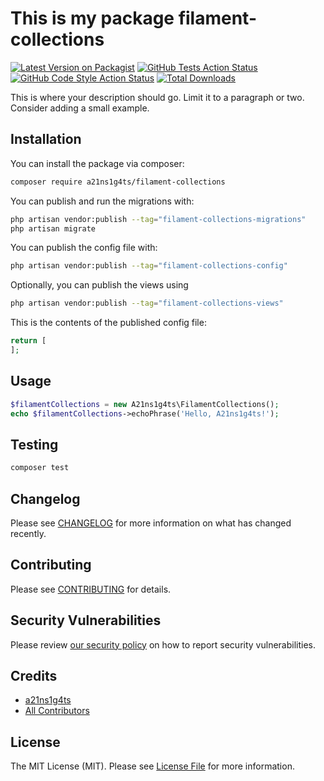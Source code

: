 # This is my package filament-collections

[![Latest Version on Packagist](https://img.shields.io/packagist/v/a21ns1g4ts/filament-collections.svg?style=flat-square)](https://packagist.org/packages/a21ns1g4ts/filament-collections)
[![GitHub Tests Action Status](https://img.shields.io/github/actions/workflow/status/a21ns1g4ts/filament-collections/run-tests.yml?branch=main&label=tests&style=flat-square)](https://github.com/a21ns1g4ts/filament-collections/actions?query=workflow%3Arun-tests+branch%3Amain)
[![GitHub Code Style Action Status](https://img.shields.io/github/actions/workflow/status/a21ns1g4ts/filament-collections/fix-php-code-styling.yml?branch=main&label=code%20style&style=flat-square)](https://github.com/a21ns1g4ts/filament-collections/actions?query=workflow%3A"Fix+PHP+code+styling"+branch%3Amain)
[![Total Downloads](https://img.shields.io/packagist/dt/a21ns1g4ts/filament-collections.svg?style=flat-square)](https://packagist.org/packages/a21ns1g4ts/filament-collections)



This is where your description should go. Limit it to a paragraph or two. Consider adding a small example.

## Installation

You can install the package via composer:

```bash
composer require a21ns1g4ts/filament-collections
```

You can publish and run the migrations with:

```bash
php artisan vendor:publish --tag="filament-collections-migrations"
php artisan migrate
```

You can publish the config file with:

```bash
php artisan vendor:publish --tag="filament-collections-config"
```

Optionally, you can publish the views using

```bash
php artisan vendor:publish --tag="filament-collections-views"
```

This is the contents of the published config file:

```php
return [
];
```

## Usage

```php
$filamentCollections = new A21ns1g4ts\FilamentCollections();
echo $filamentCollections->echoPhrase('Hello, A21ns1g4ts!');
```

## Testing

```bash
composer test
```

## Changelog

Please see [CHANGELOG](CHANGELOG.md) for more information on what has changed recently.

## Contributing

Please see [CONTRIBUTING](.github/CONTRIBUTING.md) for details.

## Security Vulnerabilities

Please review [our security policy](../../security/policy) on how to report security vulnerabilities.

## Credits

- [a21ns1g4ts](https://github.com/a21ns1g4ts)
- [All Contributors](../../contributors)

## License

The MIT License (MIT). Please see [License File](LICENSE.md) for more information.
